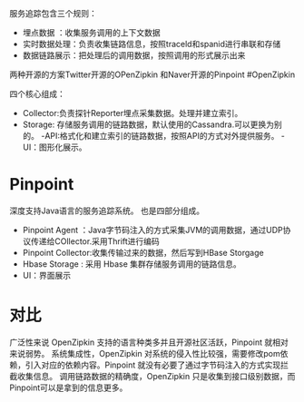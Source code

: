 服务追踪包含三个规则：
- 埋点数据 ：收集服务调用的上下文数据
- 实时数据处理：负责收集链路信息，按照traceld和spanid进行串联和存储
- 数据链路展示：把处理后的调用数据，按照调用的形式展示出来

两种开源的方案Twitter开源的OPenZipkin 和Naver开源的Pinpoint
#OpenZipkin

四个核心组成：
- Collector:负责探针Reporter埋点采集数据。处理并建立索引。
- Storage: 存储服务调用的链路数据，默认使用的Cassandra.可以更换为别的。
-API:格式化和建立索引的链路数据，按照API的方式对外提供服务。
-UI：图形化展示。

# Pinpoint
深度支持Java语言的服务追踪系统。
也是四部分组成。
- Pinpoint Agent ：Java字节码注入的方式采集JVM的调用数据，通过UDP协议传递给COllector.采用Thrift进行编码
- Pinpoint Collector:收集传输过来的数据，然后写到HBase Storgage
- Hbase Storage : 采用 Hbase 集群存储服务调用的链路信息。
- UI：界面展示
# 对比
广泛性来说 OpenZipkin 支持的语言种类多并且开源社区活跃，Pinpoint 就相对来说弱势。
系统集成性，OpenZipkin  对系统的侵入性比较强，需要修改pom依赖，引入对应的依赖内容。Pinpoint  就没有必要了通过字节码注入的方式实现拦截收集信息。
调用链路数据的精确度，OpenZipkin 只是收集到接口级别数据，而Pinpoint可以是拿到的信息更多。
